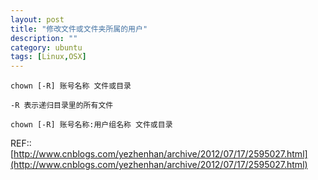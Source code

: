 ```yaml
---
layout: post
title: "修改文件或文件夹所属的用户"
description: ""
category: ubuntu
tags: [Linux,OSX]
---
```




    chown [-R] 账号名称 文件或目录  

    -R 表示递归目录里的所有文件

    chown [-R] 账号名称:用户组名称 文件或目录

REF:: [http://www.cnblogs.com/yezhenhan/archive/2012/07/17/2595027.html](http://www.cnblogs.com/yezhenhan/archive/2012/07/17/2595027.html)
